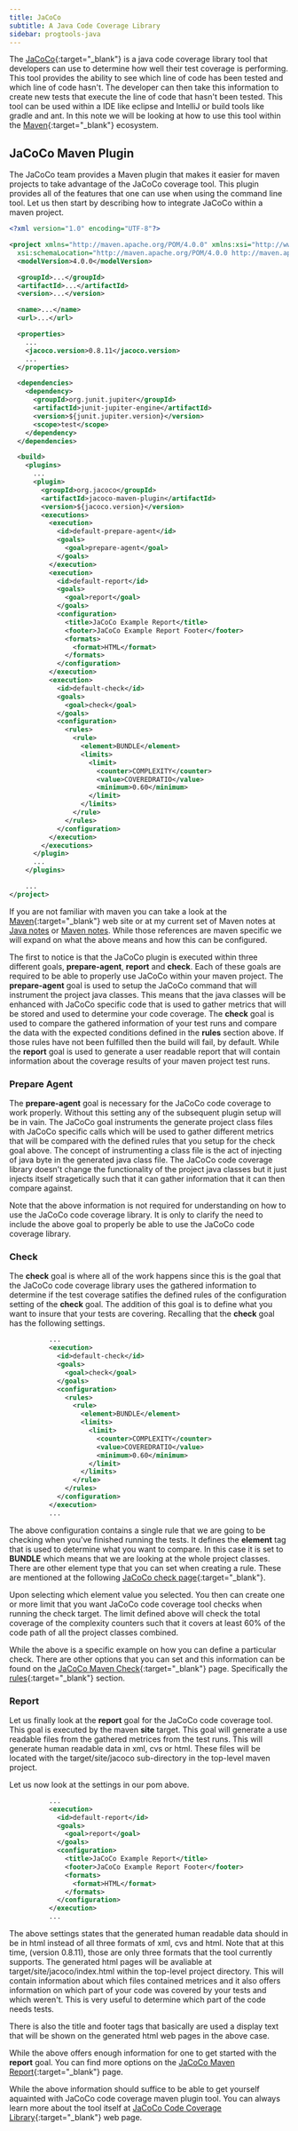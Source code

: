 ```yaml
---
title: JaCoCo
subtitle: A Java Code Coverage Library
sidebar: progtools-java
---
```


The [JaCoCo](https://www.jacoco.org/jacoco/index.html){:target="_blank"} is a java code coverage library tool that
developers can use to determine how well their test coverage is performing.  This tool provides the ability to see
which line of code has been tested and which line of code hasn't.   The developer can then take this information
to create new tests that execute the line of code that hasn't been tested.  This tool can be used within a IDE like
eclipse and IntelliJ or build tools like gradle and ant.  In this note we will be looking at how to use this tool
within the [Maven](https://maven.apache.org){:target="_blank"} ecosystem.

## JaCoCo Maven Plugin

The JaCoCo team provides a Maven plugin that makes it easier for maven projects to take advantage of the JaCoCo
coverage tool.  This plugin provides all of the features that one can use when using the command line tool.  Let us
then start by describing how to integrate JaCoCo within a maven project.

```xml
<?xml version="1.0" encoding="UTF-8"?>

<project xmlns="http://maven.apache.org/POM/4.0.0" xmlns:xsi="http://www.w3.org/2001/XMLSchema-instance"
  xsi:schemaLocation="http://maven.apache.org/POM/4.0.0 http://maven.apache.org/xsd/maven-4.0.0.xsd">
  <modelVersion>4.0.0</modelVersion>

  <groupId>...</groupId>
  <artifactId>...</artifactId>
  <version>...</version>

  <name>...</name>
  <url>...</url>

  <properties>
    ...
    <jacoco.version>0.8.11</jacoco.version>
    ...
  </properties>

  <dependencies>
    <dependency>
      <groupId>org.junit.jupiter</groupId>
      <artifactId>junit-jupiter-engine</artifactId>
      <version>${junit.jupiter.version}</version>
      <scope>test</scope>
    </dependency>
  </dependencies>

  <build>
    <plugins>
      ...
      <plugin>
        <groupId>org.jacoco</groupId>
        <artifactId>jacoco-maven-plugin</artifactId>
        <version>${jacoco.version}</version>
        <executions>
          <execution>
            <id>default-prepare-agent</id>
            <goals>
              <goal>prepare-agent</goal>
            </goals>
          </execution>
          <execution>
            <id>default-report</id>
            <goals>
              <goal>report</goal>
            </goals>
            <configuration>
              <title>JaCoCo Example Report</title>
              <footer>JaCoCo Example Report Footer</footer>
              <formats>
                <format>HTML</format>
              </formats>
            </configuration>
          </execution>
          <execution>
            <id>default-check</id>
            <goals>
              <goal>check</goal>
            </goals>
            <configuration>
              <rules>
                <rule>
                  <element>BUNDLE</element>
                  <limits>
                    <limit>
                      <counter>COMPLEXITY</counter>
                      <value>COVEREDRATIO</value>
                      <minimum>0.60</minimum>
                    </limit>
                  </limits>
                </rule>
              </rules>
            </configuration>
          </execution>
        </executions>
      </plugin>
      ...
    </plugins>

    ...
</project>
```

If you are not familiar with maven you can take a look at the [Maven](https://maven.apache.org){:target="_blank"}
web site or at my current set of Maven notes at [Java notes](../#maven) or [Maven notes](../maven/).  While those
references are maven specific we will expand on what the above means and how this can be configured.

The first to notice is that the JaCoCo plugin is executed within three different goals, **prepare-agent**,
**report** and **check**.  Each of these goals are required to be able to properly use JaCoCo within your maven
project.  The **prepare-agent** goal is used to setup the JaCoCo command that will instrument the project java
classes.  This means that the java classes will be enhanced with JaCoCo specific code that is used to gather
metrics that will be stored and used to determine your code coverage.  The **check** goal is used to compare the
gathered information of your test runs and compare the data with the expected conditions defined in the **rules**
section above.  If those rules have not been fulfilled then the build will fail, by default.  While the
**report** goal is used to generate a user readable report that will contain information about the coverage
results of your maven project test runs.

### Prepare Agent

The **prepare-agent** goal is necessary for the JaCoCo code coverage to work properly.  Without this setting any
of the subsequent plugin setup will be in vain.  The JaCoCo goal instruments the generate project class files with
JaCoCo specific calls which will be used to gather different metrics that will be compared with the defined rules
that you setup for the check goal above.  The concept of instrumenting a class file is the act of injecting of java
byte in the generated java class file.  The JaCoCo code coverage library doesn't change the functionality of the
project java classes but it just injects itself stragetically such that it can gather information that it can then
compare against.

Note that the above information is not required for understanding on how to use the JaCoCo code coverage library.
It is only to clarify the need to include the above goal to properly be able to use the JaCoCo code coverage library.

### Check

The **check** goal is where all of the work happens since this is the goal that the JaCoCo code coverage library
uses the gathered information to determine if the test coverage satifies the defined rules of the configuration
setting of the **check** goal.  The addition of this goal is to define what you want to insure that your tests
are covering.  Recalling that the **check** goal has the following settings.

```xml
          ...
          <execution>
            <id>default-check</id>
            <goals>
              <goal>check</goal>
            </goals>
            <configuration>
              <rules>
                <rule>
                  <element>BUNDLE</element>
                  <limits>
                    <limit>
                      <counter>COMPLEXITY</counter>
                      <value>COVEREDRATIO</value>
                      <minimum>0.60</minimum>
                    </limit>
                  </limits>
                </rule>
              </rules>
            </configuration>
          </execution>
          ...
```

The above configuration contains a single rule that we are going to be checking when you've finished running the
tests.  It defines the **element** tag that is used to determine what you want to compare.  In this case it is set
to **BUNDLE** which means that we are looking at the whole project classes.  There are other element type that you
can set when creating a rule. These are mentioned at the following
[JaCoCo check page](https://www.jacoco.org/jacoco/trunk/doc/check-mojo.html){:target="_blank"}.

Upon selecting which element value you selected.  You then can create one or more limit that you want JaCoCo code
coverage tool checks when running the check target.  The limit defined above will check the total coverage of the
complexity counters such that it covers at least 60% of the code path of all the project classes combined.

While the above is a specific example on how you can define a particular check.  There are other options that you
can set and this information can be found on the
[JaCoCo Maven Check](https://www.jacoco.org/jacoco/trunk/doc/check-mojo.html){:target="_blank"} page.  Specifically
the [rules](https://www.jacoco.org/jacoco/trunk/doc/check-mojo.html#rules){:target="_blank"} section.

### Report

Let us finally look at the **report** goal for the JaCoCo code coverage tool.   This goal is executed by the maven
**site** target.  This goal will generate a use readable files from the gathered metrices from the test runs.
This will generate human readable data in xml, cvs or html.  These files will be located with the target/site/jacoco
sub-directory in the top-level maven project.

Let us now look at the settings in our pom above.

```xml
          ...
          <execution>
            <id>default-report</id>
            <goals>
              <goal>report</goal>
            </goals>
            <configuration>
              <title>JaCoCo Example Report</title>
              <footer>JaCoCo Example Report Footer</footer>
              <formats>
                <format>HTML</format>
              </formats>
            </configuration>
          </execution>
          ...
```

The above settings states that the generated human readable data should in be in html instead of all three formats of
xml, cvs and html.  Note that at this time, (version 0.8.11), those are only three formats that the tool currently
supports.  The generated html pages will be avaliable at target/site/jacoco/index.html within the top-level project
directory.  This will contain information about which files contained metrices and it also offers information on
which part of your code was covered by your tests and which weren't.  This is very useful to determine which part
of the code needs tests.

There is also the title and footer tags that basically are used a display text that will be shown on the generated
html web pages in the above case.

While the above offers enough information for one to get started with the **report** goal.  You can find more options
on the [JaCoCo Maven Report](https://www.jacoco.org/jacoco/trunk/doc/report-mojo.html){:target="_blank"} page.

While the above information should suffice to be able to get yourself aquainted with JaCoCo code coverage maven plugin
tool.  You can always learn more about the tool itself at
[JaCoCo Code Coverage Library](https://www.jacoco.org/jacoco/index.html){:target="_blank"} web page.
